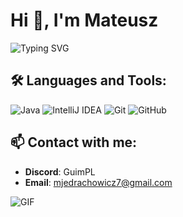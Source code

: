 # Hi 👋, I'm Mateusz

![Typing SVG](https://readme-typing-svg.herokuapp.com?size=30&duration=3000&color=36BCF7&lines=Welcome+to+my+GitHub+profile!;I'm+a+Minecraft+plugin+developer.;I+love+coding+in+Java.)


## 🛠 Languages and Tools:

![Java](https://img.shields.io/badge/-Java-007396?style=flat&logo=java&logoColor=white)
![IntelliJ IDEA](https://img.shields.io/badge/-IntelliJ%20IDEA-000000?style=flat&logo=intellij-idea&logoColor=white)
![Git](https://img.shields.io/badge/-Git-F05032?style=flat&logo=git&logoColor=white)
![GitHub](https://img.shields.io/badge/-GitHub-181717?style=flat&logo=github&logoColor=white)



## 📫 Contact with me:

- **Discord**: GuimPL
- **Email**: [mjedrachowicz7@gmail.com](mailto:mjedrachowicz7@gmail.com)

![GIF](https://media.giphy.com/media/LmNwrBhejkK9EFP504/giphy.gif)



